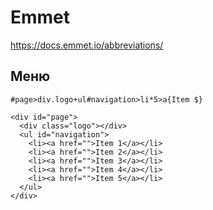 # Emmet
https://docs.emmet.io/abbreviations/

## Меню

    #page>div.logo+ul#navigation>li*5>a{Item $}

    <div id="page">
      <div class="logo"></div>
      <ul id="navigation">
        <li><a href="">Item 1</a></li>
        <li><a href="">Item 2</a></li>
        <li><a href="">Item 3</a></li>
        <li><a href="">Item 4</a></li>
        <li><a href="">Item 5</a></li>
      </ul>
    </div>
